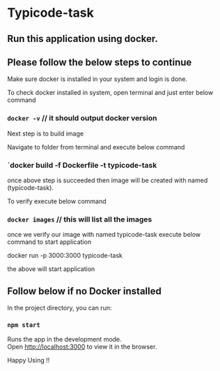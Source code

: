 # Typicode-task

## Run this application using docker.

## Please follow the below steps to continue

Make sure docker is installed in your system and login is done.

To check docker installed in system, open terminal and just enter below command

### `docker -v` // it should output docker version

Next step is to build image

Navigate to folder from terminal and execute below command

### `docker build -f Dockerfile -t typicode-task

once above step is succeeded then image will be created with named (typicode-task).

To verify execute below command

### `docker images` // this will list all the images

once we verify our image with named typicode-task execute below command to start application

docker run -p 3000:3000 typicode-task

the above will start application

## Follow below if no Docker installed

In the project directory, you can run:

### `npm start`

Runs the app in the development mode.\
Open [http://localhost:3000](http://localhost:3000) to view it in the browser.

Happy Using !!